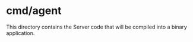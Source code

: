 # cmd/agent

This directory contains the Server code that will be compiled into a binary application.
